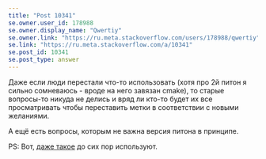 ```yaml
---
title: "Post 10341"
se.owner.user_id: 178988
se.owner.display_name: "Qwertiy"
se.owner.link: "https://ru.meta.stackoverflow.com/users/178988/qwertiy"
se.link: "https://ru.meta.stackoverflow.com/a/10341"
se.post_id: 10341
se.post_type: answer
---
```

<p>Даже если люди перестали что-то использовать (хотя про 2й питон я сильно сомневаюсь - вроде на него завязан cmake), то старые вопросы-то никуда не делись и вряд ли кто-то будет их все просматривать чтобы переставить метки в соответствии с новыми желаниями.</p>

<p>А ещё есть вопросы, которым не важна версия питона в принципе.</p>

<p>PS: Вот, <a href="https://ru.stackoverflow.com/q/1108756/178988">даже такое</a> до сих пор используют.</p>
